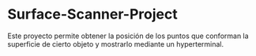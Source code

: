 # Surface-Scanner-Project
Este proyecto permite obtener la posición de los puntos que conforman la superficie de cierto objeto y mostrarlo mediante un hyperterminal.
